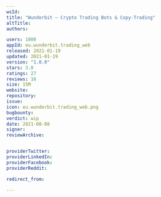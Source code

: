 ```yaml
---
wsId: 
title: "Wunderbit — Crypto Trading Bots & Copy-Trading"
altTitle: 
authors:

users: 1000
appId: eu.wunderbit.trading_web
released: 2021-01-19
updated: 2021-01-19
version: "1.0.0"
stars: 3.0
ratings: 27
reviews: 16
size: 15M
website: 
repository: 
issue: 
icon: eu.wunderbit.trading_web.png
bugbounty: 
verdict: wip
date: 2021-08-08
signer: 
reviewArchive:


providerTwitter: 
providerLinkedIn: 
providerFacebook: 
providerReddit: 

redirect_from:

---
```



